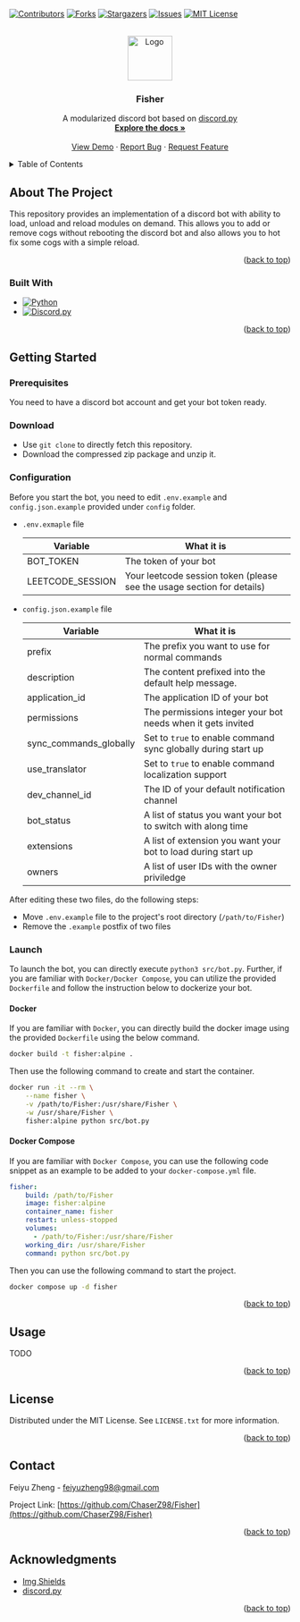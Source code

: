 <div id="readme-top"></a>

<!-- PROJECT SHIELDS -->
[![Contributors][contributors-shield]][contributors-url]
[![Forks][forks-shield]][forks-url]
[![Stargazers][stars-shield]][stars-url]
[![Issues][issues-shield]][issues-url]
[![MIT License][license-shield]][license-url]

<!-- PROJECT LOGO -->
<br/>

<div align="center">
    <a href="https://github.com/ChaserZ98/Fisher">
        <img src="https://assets-global.website-files.com/6257adef93867e50d84d30e2/636e0b5061df29d55a92d945_full_logo_blurple_RGB.svg" alt="Logo" height="80">
    </a>
    <h3 align="center">Fisher</h3>
    <p align="center">
        A modularized discord bot based on <a href="https://discordpy.readthedocs.io/en/stable/">discord.py</a> 
        <br />
        <a href="https://github.com/ChaserZ98/Fisher">
            <strong>Explore the docs »</strong>
        </a>
        <br />
        <br />
        <a href="https://github.com/ChaserZ98/Fisher">View Demo</a>
        ·
        <a href="https://github.com/ChaserZ98/Fisher/issues">Report Bug</a>
        ·
        <a href="https://github.com/ChaserZ98/Fisher/issues">Request Feature</a>
    </p>
</div>

<details>
    <summary>Table of Contents</summary>
    <ol>
        <li>
            <a href="#about-the-project">About The Project</a>
            <ul>
                <li><a href="#built-with">Built With</a></li>
            </ul>
        </li>
        <li>
            <a href="#getting-started">Getting Started</a>
            <ul>
                <li><a href="#prerequisites">Prerequisites</a></li>
                <li><a href="#download">Download</a></li>
                <li><a href="#configuration">Configuration</a></li>
                <li>
                    <a href="#launch">Launch</a>
                    <ul>
                        <li><a href="#docker">Docker</a></li>
                        <li><a href="#docker-compose">Docker Compose</a></li>
                    </ul>
                </li>
            </ul>
        </li>
        <li><a href="#usage">Usage</a></li>
        <li><a href="#license">License</a></li>
        <li><a href="#contact">Contact</a></li>
        <li><a href="#acknowledgments">Acknowledgments</a></li>
    </ol>
</details>

## About The Project

This repository provides an implementation of a discord bot with ability to load, unload and reload modules on demand. This allows you to add or remove cogs without rebooting the discord bot and also allows you to hot fix some cogs with a simple reload.

<p align="right">(<a href="#readme-top">back to top</a>)</p>

### Built With

* [![Python][Python]][Python-url]
* [![Discord.py][Discord.py]][discord.py-url]

<p align="right">(<a href="#readme-top">back to top</a>)</p>

## Getting Started

### Prerequisites

You need to have a discord bot account and get your bot token ready.

### Download

- Use `git clone` to directly fetch this repository.
- Download the compressed zip package and unzip it.

### Configuration

Before you start the bot, you need to edit `.env.example` and `config.json.example` provided under `config` folder.

- `.env.exmaple` file

    | Variable          | What it is                                                                |
    | ----------------- | --------------------------------------------------------------------------|
    | BOT_TOKEN         | The token of your bot                                                     |
    | LEETCODE_SESSION  | Your leetcode session token (please see the usage section for details)    |

- `config.json.example` file

    | Variable                  | What it is                                                            |
    | ------------------------- | ----------------------------------------------------------------------|
    | prefix                    | The prefix you want to use for normal commands                        |
    | description               | The content prefixed into the default help message.                   |
    | application_id            | The application ID of your bot                                        |
    | permissions               | The permissions integer your bot needs when it gets invited           |
    | sync_commands_globally    | Set to `true` to enable command sync globally during start up         |
    | use_translator            | Set to `true` to enable command localization support                  |
    | dev_channel_id            | The ID of your default notification channel                           |
    | bot_status                | A list of status you want your bot to switch with along time          |
    | extensions                | A list of extension you want your bot to load during start up         |
    | owners                    | A list of user IDs with the owner priviledge                          |

After editing these two files, do the following steps:

- Move `.env.example` file to the project's root directory (`/path/to/Fisher`)
- Remove the `.example` postfix of two files

### Launch

To launch the bot, you can directly execute `python3 src/bot.py`. Further, if you are familiar with `Docker/Docker Compose`, you can utilize the provided `Dockerfile` and follow the instruction below to dockerize your bot.

#### Docker

If you are familiar with `Docker`, you can directly build the docker image using the provided `Dockerfile` using the below command.

```bash
docker build -t fisher:alpine .
```

Then use the following command to create and start the container.

```bash
docker run -it --rm \
    --name fisher \
    -v /path/to/Fisher:/usr/share/Fisher \
    -w /usr/share/Fisher \
    fisher:alpine python src/bot.py
```

#### Docker Compose

If you are familiar with `Docker Compose`, you can use the following code snippet as an example to be added to your `docker-compose.yml` file.

```YAML
fisher:
    build: /path/to/Fisher
    image: fisher:alpine
    container_name: fisher
    restart: unless-stopped
    volumes:
      - /path/to/Fisher:/usr/share/Fisher
    working_dir: /usr/share/Fisher
    command: python src/bot.py
```

Then you can use the following command to start the project.

```bash
docker compose up -d fisher
```


<p align="right">(<a href="#readme-top">back to top</a>)</p>

## Usage

TODO

<p align="right">(<a href="#readme-top">back to top</a>)</p>

## License

Distributed under the MIT License. See `LICENSE.txt` for more information.

<p align="right">(<a href="#readme-top">back to top</a>)</p>

## Contact

Feiyu Zheng - feiyuzheng98@gmail.com

Project Link: [https://github.com/ChaserZ98/Fisher](https://github.com/ChaserZ98/Fisher)

<p align="right">(<a href="#readme-top">back to top</a>)</p>

## Acknowledgments

* [Img Shields](https://shields.io)
* [discord.py](https://discordpy.readthedocs.io/en/stable/)

<p align="right">(<a href="#readme-top">back to top</a>)</p>

<!-- MARKDOWN LINKS & IMAGES -->
[contributors-shield]: https://img.shields.io/github/contributors/ChaserZ98/Fisher.svg?style=for-the-badge
[contributors-url]: https://github.com/ChaserZ98/Fisher/graphs/contributors

[forks-shield]: https://img.shields.io/github/forks/ChaserZ98/Fisher.svg?style=for-the-badge
[forks-url]: https://github.com/ChaserZ98/Fisher/network/members

[stars-shield]: https://img.shields.io/github/stars/ChaserZ98/Fisher.svg?style=for-the-badge
[stars-url]: https://github.com/ChaserZ98/Fisher/stargazers

[issues-shield]: https://img.shields.io/github/issues/ChaserZ98/Fisher.svg?style=for-the-badge
[issues-url]: https://github.com/ChaserZ98/Fisher/issues

[license-shield]: https://img.shields.io/github/license/ChaserZ98/Fisher.svg?style=for-the-badge
[license-url]: https://github.com/ChaserZ98/Fisher/blob/master/LICENSE.txt

[Python]: https://img.shields.io/badge/python3-3670A0?style=for-the-badge&logo=python&logoColor=ffdd54
[Python-url]: https://www.python.org/

[discord.py]: https://img.shields.io/badge/discord.py-2.3.1-brightgreen
[discord.py-url]: https://discordpy.readthedocs.io/en/stable/
